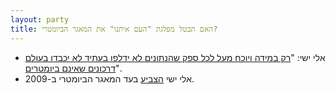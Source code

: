 ```yaml
---
layout: party
title: האם תבטל מפלגת "העם איתנו" את המאגר הביומטרי?
---
```


* <i class="fa fa-mobile"></i> אלי ישי:
  "[רק במידה ויוכח מעל לכל ספק שהנתונים לא ידלפו
   בעתיד לא יכבדו בעולם דרכונים שאינם ביומטרים](../docs/yishai-believes-passports-require-biometric-database.jpg)".
* <i class="fa fa-bank"></i> אלי ישי
  [הצביע](https://oknesset.org/vote/652/) בעד המאגר הביומטרי ב-2009.
